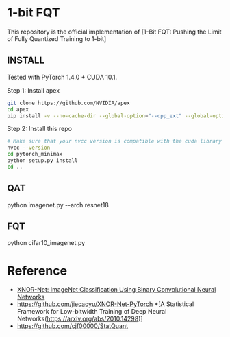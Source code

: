 1-bit FQT
====
This repository is the official implementation of [1-Bit FQT: Pushing the Limit of Fully Quantized
Training to 1-bit]

INSTALL
----
Tested with PyTorch 1.4.0 + CUDA 10.1.

Step 1: Install apex
```bash
git clone https://github.com/NVIDIA/apex
cd apex
pip install -v --no-cache-dir --global-option="--cpp_ext" --global-option="--cuda_ext" ./
```

Step 2: Install this repo
```bash
# Make sure that your nvcc version is compatible with the cuda library version used by PyTorch
nvcc --version
cd pytorch_minimax
python setup.py install
cd ..
```

QAT
----

python imagenet.py --arch resnet18 

FQT
----
python cifar10_imagenet.py

# Reference
* [XNOR-Net: ImageNet Classification Using Binary Convolutional Neural Networks](https://arxiv.org/pdf/1603.05279.pdf)
* https://github.com/jiecaoyu/XNOR-Net-PyTorch
*[A Statistical Framework for Low-bitwidth Training of Deep Neural Networks(https://arxiv.org/abs/2010.14298)]
* https://github.com/cjf00000/StatQuant
